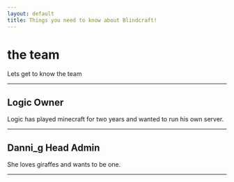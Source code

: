 ```yaml
---
layout: default
title: Things you need to know about Blindcraft!
---
```


# the team

Lets get to know the team

---

## Logic Owner

Logic has played minecraft for two years and wanted to run his own server.

---

## Danni_g Head Admin

She loves giraffes and wants to be one.

---
